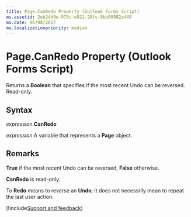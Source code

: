 ```yaml
---
title: Page.CanRedo Property (Outlook Forms Script)
ms.assetid: 2eb24d9e-975c-e921-20fc-8bb00982e449
ms.date: 06/08/2017
ms.localizationpriority: medium
---
```



# Page.CanRedo Property (Outlook Forms Script)

Returns a **Boolean** that specifies if the most recent Undo can be reversed. Read-only.


## Syntax

_expression_.**CanRedo**

_expression_ A variable that represents a **Page** object.


## Remarks

 **True** if the most recent Undo can be reversed, **False** otherwise.

 **CanRedo** is read-only.

To **Redo** means to reverse an **Undo**; it does not necessrily mean to repeat the last user action.

[!include[Support and feedback](~/includes/feedback-boilerplate.md)]